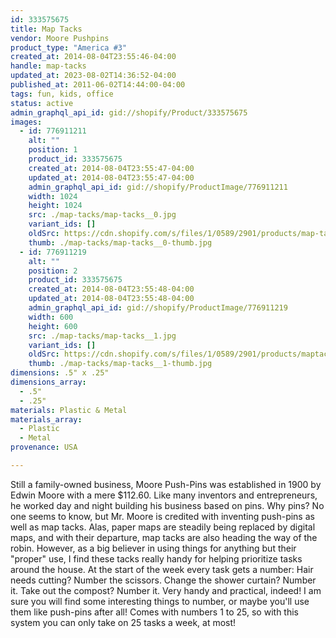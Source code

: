 ```yaml
---
id: 333575675
title: Map Tacks
vendor: Moore Pushpins
product_type: "America #3"
created_at: 2014-08-04T23:55:46-04:00
handle: map-tacks
updated_at: 2023-08-02T14:36:52-04:00
published_at: 2011-06-02T14:44:00-04:00
tags: fun, kids, office
status: active
admin_graphql_api_id: gid://shopify/Product/333575675
images:
  - id: 776911211
    alt: ""
    position: 1
    product_id: 333575675
    created_at: 2014-08-04T23:55:47-04:00
    updated_at: 2014-08-04T23:55:47-04:00
    admin_graphql_api_id: gid://shopify/ProductImage/776911211
    width: 1024
    height: 1024
    src: ./map-tacks/map-tacks__0.jpg
    variant_ids: []
    oldSrc: https://cdn.shopify.com/s/files/1/0589/2901/products/map-tacks.jpeg?v=1407210947
    thumb: ./map-tacks/map-tacks__0-thumb.jpg
  - id: 776911219
    alt: ""
    position: 2
    product_id: 333575675
    created_at: 2014-08-04T23:55:48-04:00
    updated_at: 2014-08-04T23:55:48-04:00
    admin_graphql_api_id: gid://shopify/ProductImage/776911219
    width: 600
    height: 600
    src: ./map-tacks/map-tacks__1.jpg
    variant_ids: []
    oldSrc: https://cdn.shopify.com/s/files/1/0589/2901/products/maptacks.jpeg?v=1407210948
    thumb: ./map-tacks/map-tacks__1-thumb.jpg
dimensions: .5" x .25"
dimensions_array:
  - .5"
  - .25"
materials: Plastic & Metal
materials_array:
  - Plastic
  - Metal
provenance: USA

---
```


Still a family-owned business, Moore Push-Pins was established in 1900 by Edwin Moore with a mere $112.60. Like many inventors and entrepreneurs, he worked day and night building his business based on pins. Why pins? No one seems to know, but Mr. Moore is credited with inventing push-pins as well as map tacks. Alas, paper maps are steadily being replaced by digital maps, and with their departure, map tacks are also heading the way of the robin. However, as a big believer in using things for anything but their "proper" use, I find these tacks really handy for helping prioritize tasks around the house. At the start of the week every task gets a number: Hair needs cutting? Number the scissors. Change the shower curtain? Number it. Take out the compost? Number it. Very handy and practical, indeed! I am sure you will find some interesting things to number, or maybe you'll use them like push-pins after all! Comes with numbers 1 to 25, so with this system you can only take on 25 tasks a week, at most!